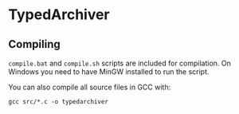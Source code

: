 # TypedArchiver

## Compiling
`compile.bat` and `compile.sh` scripts are included for compilation.
On Windows you need to have MinGW installed to run the script.

You can also compile all source files in GCC with:

`gcc src/*.c -o typedarchiver`
